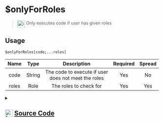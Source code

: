 # $onlyForRoles
> <img align="top" src="https://upload.wikimedia.org/wikipedia/commons/thumb/e/e4/Infobox_info_icon.svg/160px-Infobox_info_icon.svg.png?20150409153300" alt="image" width="25" height="auto"> Only executes code if user has given roles
## Usage
```
$onlyForRoles[code;...roles]
```
| Name | Type | Description | Required | Spread
| :---: | :---: | :---: | :---: | :---: |
code | String | The code to execute if user does not meet the roles | Yes | No
roles | Role | The roles to check for | Yes | Yes
<details>
<summary>
    
## <img align="top" src="https://cdn4.iconfinder.com/data/icons/iconsimple-logotypes/512/github-512.png" alt="image" width="25" height="auto">  [Source Code](https://github.com/tryforge/ForgeScript-V2/blob/main/src/native/onlyForRoles.ts)
    
</summary>
    
```ts
import { ArgType, IExtendedCompiledFunctionField, NativeFunction, Return } from "../structures";

export default new NativeFunction({
    name: "$onlyForRoles",
    version: "1.1.0",
    description: "Only executes code if user has given roles",
    brackets: true,
    unwrap: false,
    args: [
        {
            name: "code",
            description: "The code to execute if user does not meet the roles",
            rest: false,
            required: true,
            type: ArgType.String
        },
        {
            name: "roles",
            pointer: 0,
            description: "The roles to check for",
            rest: true,
            required: true,
            type: ArgType.Role
        }
    ],
    async execute(ctx) {
        const code = this.data.fields![0] as IExtendedCompiledFunctionField
        let ok = false

        if (ctx.guild) {
            const { args, return: rt } = await this["resolveMultipleArgs"](ctx, 1)
            if (!this["isValidReturnType"](rt)) return rt
            ok = ctx.member?.roles.cache.hasAll(...args[0].map(x => x.id)) ?? false
        }

        if (!ok)
            return this["fail"](ctx, code)

        return Return.success()
    },
})
```
    
</details>